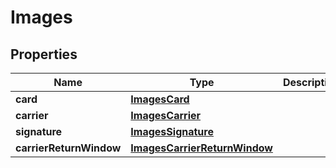 
# Images

## Properties
Name | Type | Description | Notes
------------ | ------------- | ------------- | -------------
**card** | [**ImagesCard**](ImagesCard.md) |  |  [optional]
**carrier** | [**ImagesCarrier**](ImagesCarrier.md) |  |  [optional]
**signature** | [**ImagesSignature**](ImagesSignature.md) |  |  [optional]
**carrierReturnWindow** | [**ImagesCarrierReturnWindow**](ImagesCarrierReturnWindow.md) |  |  [optional]



